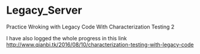 # Legacy_Server
Practice Wroking with Legacy Code With Characterization Testing 2

I have also logged the whole progress in this link http://www.qianbi.tk/2016/08/10/characterization-testing-with-legacy-code
